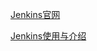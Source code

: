 

[Jenkins官网](https://jenkins.io/zh/doc/pipeline/tour/getting-started/)

[Jenkins使用与介绍](https://www.jb51.net/article/142704.htm)